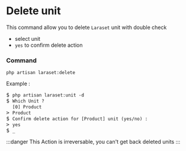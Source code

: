 # Delete unit 
This command allow you to delete `Laraset` unit with double check
- select unit
- `yes` to confirm delete action

### Command
```
php artisan laraset:delete
```

<div class="console-containter">
    Example :
<pre class="console-code">
<m>$ </m><code>php artisan <span class="code">laraset:unit -d</span></code>
<m>$ </m><code class="question"><span class="success">Which Unit ?</span></code>
<m>  </m><code><span>[0] Product</span></code>
<m>> </m><code>Product</code>
<m>$ </m><code class="question"><span class="success">Confirm delete action for [Product] unit (yes/no) :</span></code>
<m>> </m><code>yes</code>
<m>$ </m><code>_</code>
</pre>
</div>

:::danger 
This Action is irreversable, you can't get back deleted units
:::
